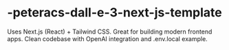 # -peteracs-dall-e-3-next-js-template
Uses Next.js (React) + Tailwind CSS.  Great for building modern frontend apps.  Clean codebase with OpenAI integration and .env.local example.
